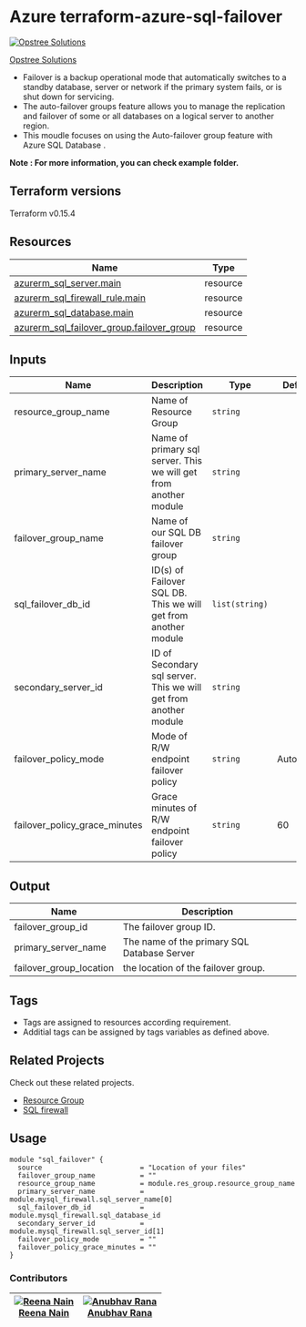  Azure terraform-azure-sql-failover
 =====================================
 
 [![Opstree Solutions][opstree_avatar]][opstree_homepage]

[Opstree Solutions][opstree_homepage]

  [opstree_homepage]: https://opstree.github.io/
  [opstree_avatar]: https://img.cloudposse.com/150x150/https://github.com/opstree.png
  
  
* Failover is a backup operational mode that automatically switches to a standby database,
  server or network if the primary system fails, or is shut down for servicing. 
* The auto-failover groups feature allows you to manage the replication and failover of some or all databases on a logical server to another region.
* This moudle focuses on using the Auto-failover group feature with Azure SQL Database .

**Note : For more information, you can check example folder.**

Terraform versions
------------------
Terraform v0.15.4

Resources
------
| Name | Type |
|------|------|
| [azurerm_sql_server.main](https://registry.terraform.io/providers/hashicorp/azurerm/latest/docs/resources/sql_server) | resource |
| [azurerm_sql_firewall_rule.main](https://registry.terraform.io/providers/hashicorp/azurerm/latest/docs/resources/sql_firewall_rule) | resource |
| [azurerm_sql_database.main](https://registry.terraform.io/providers/hashicorp/azurerm/latest/docs/resources/sql_database) | resource |
| [azurerm_sql_failover_group.failover_group](https://registry.terraform.io/providers/hashicorp/azurerm/latest/docs/resources/sql_failover_group) | resource |


Inputs
------
| Name | Description | Type | Default | Required |
|------|-------------|------|---------|:--------:|
| resource_group_name | Name of Resource Group | `string` |  | yes |
| primary_server_name | Name of primary sql server. This we will get from another module | `string` |  | yes |
| failover_group_name | Name of our SQL DB failover group | `string` | | yes |
| sql_failover_db_id | ID(s) of Failover SQL DB. This we will get from another module | `list(string)` | | yes |
| secondary_server_id | ID of Secondary sql server. This we will get from another module | `string` | | yes |
| failover_policy_mode | Mode of R/W endpoint failover policy | `string` | Automatic | yes |
| failover_policy_grace_minutes | Grace minutes of R/W endpoint failover policy | `string` | 60 | yes |


Output
------
| Name | Description |
|------|-------------|  
| failover_group_id | The failover group ID. |
| primary_server_name | The name of the primary SQL Database Server |
| failover_group_location | the location of the failover group. |

Tags
----
* Tags are assigned to resources according requirement.
* Additial tags can be assigned by tags variables as defined above.

## Related Projects

Check out these related projects.

* [Resource Group](https://registry.terraform.io/modules/OT-terraform-azure-modules/resource-group/azure/latest)
* [SQL firewall](https://github.com/OT-terraform-azure-modules/terraform-azure-sql-db)


Usage
-----
```hcl
module "sql_failover" {
  source                        = "Location of your files"
  failover_group_name           = ""
  resource_group_name           = module.res_group.resource_group_name
  primary_server_name           = module.mysql_firewall.sql_server_name[0]
  sql_failover_db_id            = module.mysql_firewall.sql_database_id
  secondary_server_id           = module.mysql_firewall.sql_server_id[1]
  failover_policy_mode          = ""
  failover_policy_grace_minutes = ""
}

```

### Contributors
|  [![Reena Nain][Reena_avatar]][Reena_homepage]<br/>[Reena Nain][Reena_homepage] | [![Anubhav Rana][Anubhav_avatar]][Anubhav_homepage]<br/>[Anubhav Rana][Anubhav_homepage] |
|---|---|


  [reena_homepage]: https://www.linkedin.com/in/reena-nain-616b97213  
  [reena_avatar]: https://gitlab.com/uploads/-/system/user/avatar/9292330/avatar.png?width=400
  [anubhav_homepage]: https://gitlab.com/anubhavrana008
  [anubhav_avatar]: https://gitlab.com/uploads/-/system/user/avatar/10197169/avatar.png?width=400
